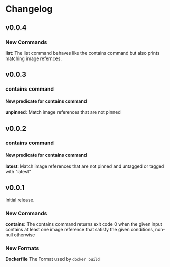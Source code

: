 # Changelog

## v0.0.4

### New Commands

**list**: The list command behaves like the contains command but also prints matching image refernces.

## v0.0.3

### contains command
#### New predicate for contains command

**unpinned**: Match image references that are not pinned

## v0.0.2

### contains command
#### New predicate for contains command

**latest**: Match image references that are not pinned and untagged or tagged with "latest"

## v0.0.1

Initial release.

### New Commands

**contains**: The contains command returns exit code 0 when the given input contains at least one image reference that satisfy the given conditions, non-null otherwise

### New Formats

**Dockerfile** The Format used by `docker build`
